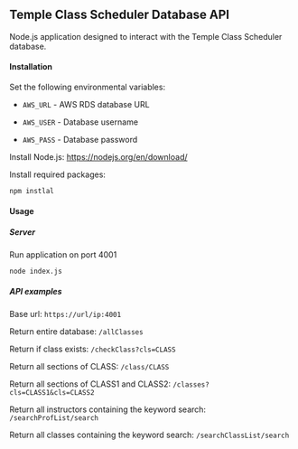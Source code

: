 ## Temple Class Scheduler Database API

Node.js application designed to interact with the
Temple Class Scheduler database. 

#### Installation
Set the following environmental variables:

* `AWS_URL` - AWS RDS database URL

* `AWS_USER` - Database username

* `AWS_PASS` - Database password

Install Node.js: https://nodejs.org/en/download/

Install required packages:
``` bash
npm instlal
```

#### Usage
##### Server
Run application on port 4001

`node index.js`

##### API examples
Base url: `https://url/ip:4001`

Return entire database: `/allClasses` 

Return if class exists: `/checkClass?cls=CLASS`

Return all sections of CLASS: `/class/CLASS`

Return all sections of CLASS1 and CLASS2: `/classes?cls=CLASS1&cls=CLASS2`

Return all instructors containing the keyword search: `/searchProfList/search`

Return all classes containing the keyword search: `/searchClassList/search`

